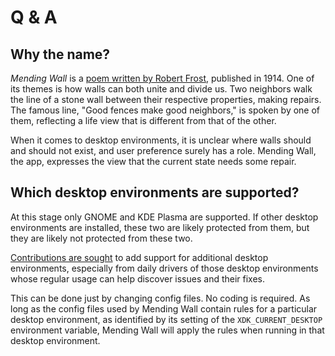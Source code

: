 # Q & A

## Why the name?

*Mending Wall* is a [poem written by Robert Frost](https://wikipedia.org/wiki/Mending_Wall), published in 1914. One of its themes is how walls can both unite and divide us. Two neighbors walk the line of a stone wall between their respective properties, making repairs. The famous line, "Good fences make good neighbors," is spoken by one of them, reflecting a life view that is different from that of the other.

When it comes to desktop environments, it is unclear where walls should and should not exist, and user preference surely has a role. Mending Wall, the app, expresses the view that the current state needs some repair.

## Which desktop environments are supported?

At this stage only GNOME and KDE Plasma are supported. If other desktop environments are installed, these two are likely protected from them, but they are likely not protected from these two.

[Contributions are sought](how-you-can-help.md) to add support for additional desktop environments, especially from daily drivers of those desktop environments whose regular usage can help discover issues and their fixes.

This can be done just by changing config files. No coding is required. As long as the config files used by Mending Wall contain rules for a particular desktop environment, as identified by its setting of the `XDK_CURRENT_DESKTOP` environment variable, Mending Wall will apply the rules when running in that desktop environment.

